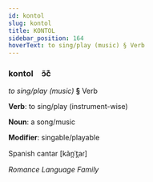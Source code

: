 ```yaml
---
id: kontol
slug: kontol
title: KONTOL
sidebar_position: 164
hoverText: to sing/play (music) § Verb
---
```


### kontol&emsp;<span kind="abugida">ɔ̃c͊</span>

*to sing/play (music)* **§** Verb

**Verb**: to sing/play (instrument-wise)

**Noun**: a song/music

**Modifier**: singable/playable

Spanish cantar [kãn̪ˈt̪aɾ]

*Romance Language Family*